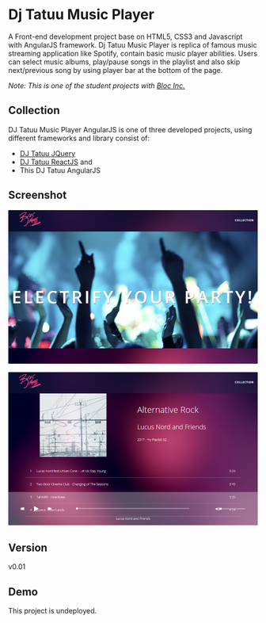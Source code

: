 # Dj Tatuu Music Player
A Front-end development project base on HTML5, CSS3 and Javascript with AngularJS framework. Dj Tatuu Music Player is replica of famous music streaming application like Spotify, contain basic music player abilities. Users can select music albums, play/pause songs in the playlist and also skip next/previous song by using player bar at the bottom of the page.

*Note: This is one of the student projects with [Bloc Inc.](https://www.bloc.io/)*

## Collection
DJ Tatuu Music Player AngularJS is one of three developed projects, using different frameworks and library consist of:
- [DJ Tatuu JQuery](https://github.com/bakhumhlea/dj-Tatuu-jquery)
- [DJ Tatuu ReactJS](https://github.com/bakhumhlea/dj-Tatuu-React) and
- This DJ Tatuu AngularJS

## Screenshot

![](app/assets/images/djTatuu-02.jpg)

![](app/assets/images/djTatuu-03.jpg)

## Version
v0.01

## Demo
This project is undeployed.
